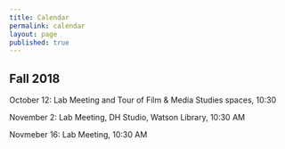 ```yaml
---
title: Calendar
permalink: calendar
layout: page
published: true
---
```


## Fall 2018

October 12: Lab Meeting and Tour of Film & Media Studies spaces, 10:30

November 2: Lab Meeting, DH Studio, Watson Library, 10:30 AM

Novmeber 16: Lab Meeting, 10:30 AM
